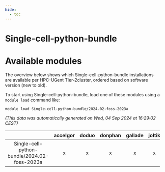 ```yaml
---
hide:
  - toc
---
```


Single-cell-python-bundle
=========================

# Available modules


The overview below shows which Single-cell-python-bundle installations are available per HPC-UGent Tier-2cluster, ordered based on software version (new to old).

To start using Single-cell-python-bundle, load one of these modules using a `module load` command like:

```shell
module load Single-cell-python-bundle/2024.02-foss-2023a
```

*(This data was automatically generated on Wed, 04 Sep 2024 at 16:29:02 CEST)*  

| |accelgor|doduo|donphan|gallade|joltik|shinx|skitty|
| :---: | :---: | :---: | :---: | :---: | :---: | :---: | :---: |
|Single-cell-python-bundle/2024.02-foss-2023a|x|x|x|x|x|x|x|
